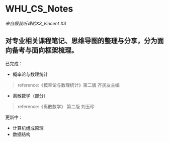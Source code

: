 # WHU_CS_Notes
_来自假装听课的X3_Vincent X3_

对专业相关课程笔记、思维导图的整理与分享，分为面向备考与面向框架梳理。
---
已完成：
- 概率论与数理统计
> reference:《概率论与数理统计》第二版 齐民友主编
- 离散数学（部分）
> reference:《离散数学》 第二版 刘玉珍

更新中：
- 计算机组成原理
- 数据结构
